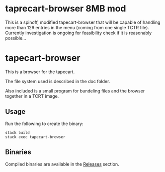 taprecart-browser 8MB mod
=========================

This is a spinoff,  modified tapecart-browser that will be capable of
handling more than 126 entries in the menu (coming from one single
TCTR file). Currently investigation is ongoing for feasibility check
if it is reasonably possible...


tapecart-browser
================

This is a browser for the tapecart.

The file system used is described in the doc folder.

Also included is a small program for bundeling files
and the browser together in a TCRT image.


Usage
-----

Run the following to create the binary:

    stack build
    stack exec tapecart-browser


Binaries
--------

Compiled binaries are available in the [Releases](https://github.com/alexkazik/tapecart-browser/releases/latest) section.
